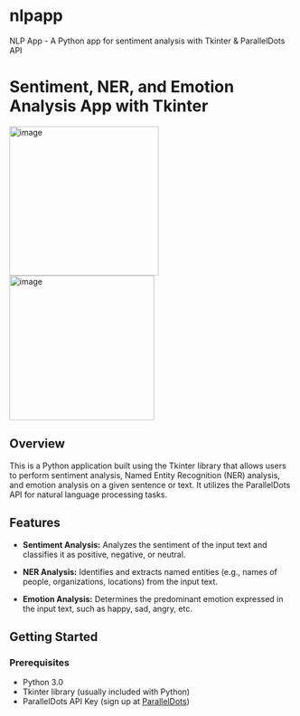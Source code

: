 # nlpapp
NLP App - A Python app for sentiment analysis with Tkinter &amp; ParallelDots API

# Sentiment, NER, and Emotion Analysis App with Tkinter

<img width="264" alt="image" src="https://github.com/jinendrasingh/nlpapp/assets/136586808/63752820-24f8-43b4-9b85-e25795cbb841">
<img width="256" alt="image" src="https://github.com/jinendrasingh/nlpapp/assets/136586808/bf5aca29-fe07-442b-8b9b-6df446e51fbb">



## Overview

This is a Python application built using the Tkinter library that allows users to perform sentiment analysis, Named Entity Recognition (NER) analysis, and emotion analysis on a given sentence or text. It utilizes the ParallelDots API for natural language processing tasks.

## Features

- **Sentiment Analysis:** Analyzes the sentiment of the input text and classifies it as positive, negative, or neutral.

- **NER Analysis:** Identifies and extracts named entities (e.g., names of people, organizations, locations) from the input text.

- **Emotion Analysis:** Determines the predominant emotion expressed in the input text, such as happy, sad, angry, etc.

## Getting Started

### Prerequisites

- Python 3.0
- Tkinter library (usually included with Python)
- ParallelDots API Key (sign up at [ParallelDots](https://www.paralleldots.com/))
